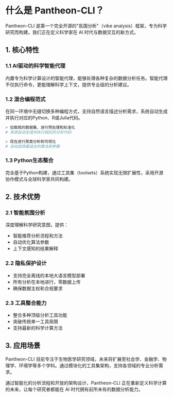 # 什么是 Pantheon-CLI？

Pantheon-CLI 是第一个完全开源的"氛围分析"（vibe analysis）框架，专为科学研究而构建。我们正在定义科学家在 AI 时代与数据交互的新方式。

## 1. 核心特性

### 1.1 AI驱动的科学智能代理

内置专为科学计算设计的智能代理，能够处理各种复杂的数据分析任务。智能代理不仅执行命令，更能理解科学上下文，提供专业级的分析建议。

### 1.2 混合编程范式

在同一环境中无缝切换多种编程方式，支持自然语言描述分析需求，系统自动生成并执行对应的Python、R或Julia代码。

```bash
> 加载我的数据集，进行预处理和标准化
# 系统自动生成并执行相应的分析代码

> 现在进行聚类分析和可视化
# 自动选择最适合的算法和参数
```

### 1.3 Python生态整合

完全基于Python构建，通过工具集（toolsets）系统实现无限扩展性，采用开源协作模式与全球科学家共同构建。

## 2. 技术优势

### 2.1 智能氛围分析

深度理解科学研究意图，提供：
- 智能推荐分析流程和方法
- 自动优化算法参数
- 上下文感知的结果解释

### 2.2 隐私保护设计

- 支持完全离线的本地大语言模型部署
- 所有分析在本地进行，零数据上传
- 确保数据主权和合规要求

### 2.3 工具整合能力

- 整合多种顶级分析工具功能
- 突破传统单一工具局限
- 支持最新的科学计算方法

## 3. 应用场景

Pantheon-CLI 目前专注于生物医学研究领域，未来将扩展至社会学、金融学、物理学、环境学等多个学科。通过模块化的工具集架构，支持各领域的专业分析需求。

通过智能化的分析流程和开放的架构设计，Pantheon-CLI 正在重新定义科学计算的未来，让每个研究者都能在 AI 时代拥有前所未有的数据分析能力。